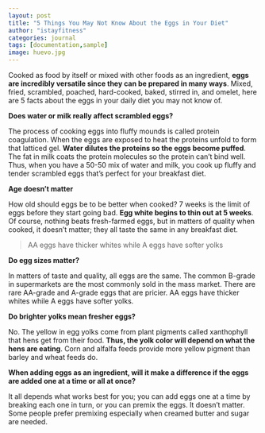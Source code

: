 ```yaml
---
layout: post
title: "5 Things You May Not Know About the Eggs in Your Diet"
author: "istayfitness"
categories: journal
tags: [documentation,sample]
image: huevo.jpg
---
```

Cooked as food by itself or mixed with other foods as an ingredient, **eggs are incredibly versatile since they can be prepared in many ways**. Mixed, fried, scrambled, poached, hard-cooked, baked, stirred in, and omelet, here are 5 facts about the eggs in your daily diet you may not know of.

**Does water or milk really affect scrambled eggs?**

The process of cooking eggs into fluffy mounds is called protein coagulation. When the eggs are exposed to heat the proteins unfold to form that latticed gel. **Water dilutes the proteins so the eggs become puffed**. The fat in milk coats the protein molecules so the protein can’t bind well. Thus, when you have a 50-50 mix of water and milk, you cook up fluffy and tender scrambled eggs that’s perfect for your breakfast diet.

**Age doesn’t matter**

How old should eggs be to be better when cooked? 7 weeks is the limit of eggs before they start going bad. **Egg white begins to thin out at 5 weeks**. Of course, nothing beats fresh-farmed eggs, but in matters of quality when cooked, it doesn’t matter; they all taste the same in any breakfast diet.

> AA eggs have thicker whites while A eggs have softer yolks

**Do egg sizes matter?**

In matters of taste and quality, all eggs are the same. The common B-grade in supermarkets are the most commonly sold in the mass market. There are rare AA-grade and A-grade eggs that are pricier. AA eggs have thicker whites while A eggs have softer yolks.

**Do brighter yolks mean fresher eggs?**

No. The yellow in egg yolks come from plant pigments called xanthophyll that hens get from their food. **Thus, the yolk color will depend on what the hens are eating**. Corn and alfalfa feeds provide more yellow pigment than barley and wheat feeds do.

**When adding eggs as an ingredient, will it make a difference if the eggs are added one at a time or all at once?**

It all depends what works best for you; you can add eggs one at a time by breaking each one in turn, or you can premix the eggs. It doesn’t matter. Some people prefer premixing especially when creamed butter and sugar are needed.
